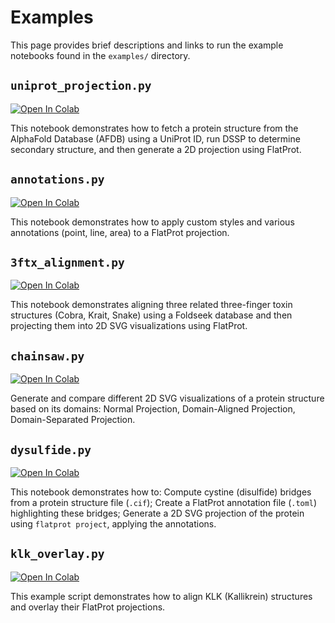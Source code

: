 # Examples

This page provides brief descriptions and links to run the example notebooks found in the `examples/` directory.

## `uniprot_projection.py`

[![Open In Colab](https://colab.research.google.com/assets/colab-badge.svg)](https://colab.research.google.com/github/t03i/FlatProt/blob/notebooks/examples/uniprot_projection.ipynb)

This notebook demonstrates how to fetch a protein structure from the AlphaFold Database (AFDB) using a UniProt ID, run DSSP to determine secondary structure, and then generate a 2D projection using FlatProt.

## `annotations.py`

[![Open In Colab](https://colab.research.google.com/assets/colab-badge.svg)](https://colab.research.google.com/github/t03i/FlatProt/blob/notebooks/examples/annotations.ipynb)

This notebook demonstrates how to apply custom styles and various annotations (point, line, area) to a FlatProt projection.

## `3ftx_alignment.py`

[![Open In Colab](https://colab.research.google.com/assets/colab-badge.svg)](https://colab.research.google.com/github/t03i/FlatProt/blob/notebooks/examples/3ftx_alignment.ipynb)

This notebook demonstrates aligning three related three-finger toxin structures (Cobra, Krait, Snake) using a Foldseek database and then projecting them into 2D SVG visualizations using FlatProt.

## `chainsaw.py`

[![Open In Colab](https://colab.research.google.com/assets/colab-badge.svg)](https://colab.research.google.com/github/t03i/FlatProt/blob/notebooks/examples/chainsaw.ipynb)

Generate and compare different 2D SVG visualizations of a protein structure based on its domains: Normal Projection, Domain-Aligned Projection, Domain-Separated Projection.

## `dysulfide.py`

[![Open In Colab](https://colab.research.google.com/assets/colab-badge.svg)](https://colab.research.google.com/github/t03i/FlatProt/blob/notebooks/examples/dysulfide.ipynb)

This notebook demonstrates how to: Compute cystine (disulfide) bridges from a protein structure file (`.cif`); Create a FlatProt annotation file (`.toml`) highlighting these bridges; Generate a 2D SVG projection of the protein using `flatprot project`, applying the annotations.

## `klk_overlay.py`

[![Open In Colab](https://colab.research.google.com/assets/colab-badge.svg)](https://colab.research.google.com/github/t03i/FlatProt/blob/notebooks/examples/klk_overlay.ipynb)

This example script demonstrates how to align KLK (Kallikrein) structures and overlay their FlatProt projections.
